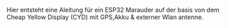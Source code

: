 Hier entsteht eine Aleitung für ein ESP32 Marauder auf der basis von dem Cheap Yellow Display (CYD) mit GPS,Akku & externer Wlan antenne. 
